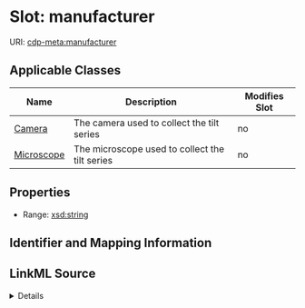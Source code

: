 # Slot: manufacturer

URI: [cdp-meta:manufacturer](https://cryoetdataportal.czscience.com/schema/metadata/manufacturer)



<!-- no inheritance hierarchy -->




## Applicable Classes

| Name | Description | Modifies Slot |
| --- | --- | --- |
[Camera](Camera.md) | The camera used to collect the tilt series |  no  |
[Microscope](Microscope.md) | The microscope used to collect the tilt series |  no  |







## Properties

* Range: [xsd:string](http://www.w3.org/2001/XMLSchema#string)





## Identifier and Mapping Information








## LinkML Source

<details>
```yaml
name: manufacturer
alias: manufacturer
domain_of:
- Camera
- Microscope
range: string

```
</details>